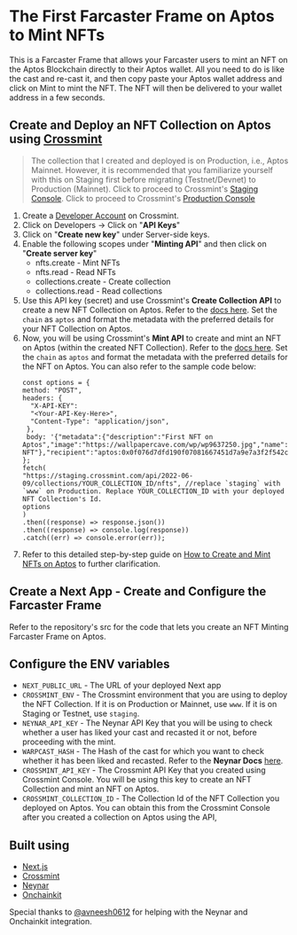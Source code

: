 # The First Farcaster Frame on Aptos to Mint NFTs

This is a Farcaster Frame that allows your Farcaster users to mint an NFT on the Aptos Blockchain directly to their Aptos wallet. All you need to do is like the cast and re-cast it, and then copy paste your Aptos wallet address and click on Mint to mint the NFT. The NFT will then be delivered to your wallet address in a few seconds.

## Create and Deploy an NFT Collection on Aptos using [Crossmint](http://crossmint.com/?utm_source=rohit&utm_medium=github&utm_campaign=aptos-farcaster)

> The collection that I created and deployed is on Production, i.e., Aptos Mainnet. However, it is recommended that you familiarize yourself with this on Staging first before migrating (Testnet/Devnet) to Production (Mainnet). Click to proceed to Crossmint's [Staging Console](https://staging.crossmint.com/console/overview?utm_source=rohit&utm_medium=github&utm_campaign=aptos-farcaster). Click to proceed to Crossmint's [Production Console](https://crossmint.com/console/overview?utm_source=rohit&utm_medium=github&utm_campaign=aptos-farcaster)

1. Create a [Developer Account](https://staging.crossmint.com/console/overview?utm_source=rohit&utm_medium=github&utm_campaign=aptos-farcaster) on Crossmint.
2. Click on Developers -> Click on "**API Keys**"
3. Click on "**Create new key**" under Server-side keys.
4. Enable the following scopes under "**Minting API**" and then click on "**Create server key**"
   - nfts.create - Mint NFTs
   - nfts.read - Read NFTs
   - collections.create - Create collection
   - collections.read - Read collections
5. Use this API key (secret) and use Crossmint's **Create Collection API** to create a new NFT Collection on Aptos. Refer to the [docs here](https://docs.crossmint.com/minting/guides/create-collections?utm_source=rohit&utm_medium=github&utm_campaign=aptos-farcaster). Set the `chain` as `aptos` and format the metadata with the preferred details for your NFT Collection on Aptos.
6. Now, you will be using Crossmint's **Mint API** to create and mint an NFT on Aptos (within the created NFT Collection). Refer to the [docs here](https://docs.crossmint.com/api-reference/minting/nfts/mint-nft?utm_source=rohit&utm_medium=github&utm_campaign=aptos-farcaster). Set the `chain` as `aptos` and format the metadata with the preferred details for the NFT on Aptos. You can also refer to the sample code below:
   ```JS
   const options = {
   method: "POST",
   headers: {
     "X-API-KEY":
     "<Your-API-Key-Here>",
     "Content-Type": "application/json",
    },
    body: '{"metadata":{"description":"First NFT on Aptos","image":"https://wallpapercave.com/wp/wp9637250.jpg","name":"Aptos NFT"},"recipient":"aptos:0x0f076d7dfd190f07081667451d7a9e7a3f2f542cf9175623b703e3c48c6d437c"}',
   };
   fetch(
   "https://staging.crossmint.com/api/2022-06-09/collections/YOUR_COLLECTION_ID/nfts", //replace `staging` with `www` on Production. Replace YOUR_COLLECTION_ID with your deployed NFT Collection's Id. 
   options
   )
   .then((response) => response.json())
   .then((response) => console.log(response))
   .catch((err) => console.error(err));
   ```
7. Refer to this detailed step-by-step guide on [How to Create and Mint NFTs on Aptos](https://blog.crossmint.com/how-to-create-and-mint-nfts-on-aptos/?utm_source=rohit&utm_medium=github&utm_campaign=aptos-farcaster) to further clarification.

## Create a Next App - Create and Configure the Farcaster Frame

Refer to the repository's src for the code that lets you create an NFT Minting Farcaster Frame on Aptos.

## Configure the ENV variables
- `NEXT_PUBLIC_URL` - The URL of your deployed Next app
- `CROSSMINT_ENV` - The Crossmint environment that you are using to deploy the NFT Collection. If it is on Production or Mainnet, use `www`. If it is on Staging or Testnet, use `staging`.
- `NEYNAR_API_KEY` - The Neynar API Key that you will be using to check whether a user has liked your cast and recasted it or not, before proceeding with the mint. 
- `WARPCAST_HASH` - The Hash of the cast for which you want to check whether it has been liked and recasted. Refer to the **Neynar Docs** [here](https://docs.neynar.com/reference/cast).
- `CROSSMINT_API_KEY` - The Crossmint API Key that you created using Crossmint Console. You will be using this key to create an NFT Collection and mint an NFT on Aptos.
- `CROSSMINT_COLLECTION_ID` - The Collection Id of the NFT Collection you deployed on Aptos. You can obtain this from the Crossmint Console after you created a collection on Aptos using the API,

## Built using

- [Next.js](https://nextjs.org/)
- [Crossmint](http://crossmint.com/?utm_source=rohit&utm_medium=github&utm_campaign=aptos-farcaster)
- [Neynar](https://neynar.com/)
- [Onchainkit](https://onchainkit.xyz/)

Special thanks to [@avneesh0612](https://github.com/avneesh0612) for helping with the Neynar and Onchainkit integration. 

